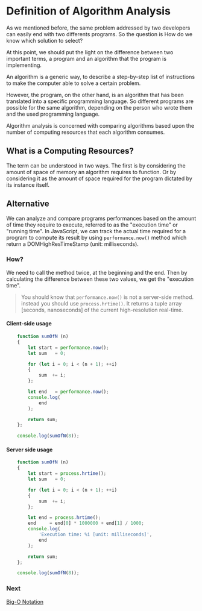 # Definition of Algorithm Analysis

As we mentioned before, the same problem addressed by two developers can easily end with two differents programs. So the question is How do we know which solution to select?

At this point, we should put the light on the difference between two important terms, a program and an algorithm that the program is implementing.

An algorithm is a generic way, to describe a step-by-step list of instructions to make the computer able to solve a certain problem.

However, the program, on the other hand, is an algorithm that has been translated into a specific programming language. So different programs are possible for the same algorithm, depending on the person who wrote them and the used programming language.

Algorithm analysis is concerned with comparing algorithms based upon the number of computing resources that each algorithm consumes.

## What is a Computing Resources?

The term can be understood in two ways. The first is by considering the amount of space of memory an algorithm requires to function. Or by considering it as the amount of space required for the program dictated by its instance itself.

## Alternative

We can analyze and compare programs performances based on the amount of time they require to execute, referred to as the "execution time" or "running time".
In JavaScript, we can track the actual time required for a program to compute its result by using ```performance.now()``` method which return a DOMHighResTimeStamp (unit: milliseconds).

### How?

We need to call the method twice, at the beginning and the end. Then by calculating the difference between these two values, we get the "execution time".

> You should know that ```performance.now()``` is not a server-side method.
> instead you should use ```process.hrtime()```.
> It returns a tuple array [seconds, nanoseconds] of the current high-resolution real-time.

#### Client-side usage

```javascript
    function sumOfN (n)
    {
        let start = performance.now();
        let sum   = 0;

        for (let i = 0; i < (n + 1); ++i)
        {
            sum  += i;
        };

        let end   = performance.now();
        console.log(
            end
        );

        return sum;
    };

    console.log(sumOfN(8));
```

#### Server side usage

```javascript
    function sumOfN (n)
    {
        let start = process.hrtime();
        let sum   = 0;

        for (let i = 0; i < (n + 1); ++i)
        {
            sum  += i;
        };

        let end = process.hrtime();
        end     = end[0] * 1000000 + end[1] / 1000;
        console.log(
            'Execution time: %i [unit: milliseconds]',
            end
        );

        return sum;
    };

    console.log(sumOfN(8));
```

### Next

[Big-O Notation](analysis-subs/big-o-notation.md)
